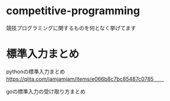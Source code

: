 # competitive-programming
競技プログラミングに関するものを何となく挙げてます
# 標準入力まとめ

pythonの標準入力まとめ
https://qiita.com/jamjamjam/items/e066b8c7bc85487c0785　　
      
goの標準入力の受け取り方まとめ
